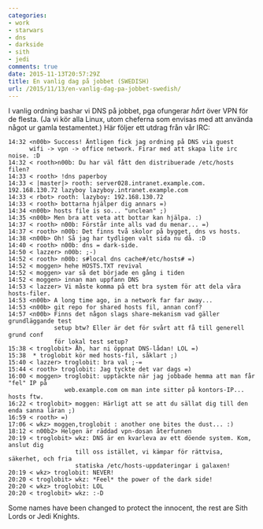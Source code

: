 ```yaml
---
categories:
- work
- starwars
- dns
- darkside
- sith
- jedi
comments: true
date: 2015-11-13T20:57:29Z
title: En vanlig dag på jobbet (SWEDISH)
url: /2015/11/13/en-vanlig-dag-pa-jobbet-swedish/
---
```


I vanlig ordning bashar vi DNS på jobbet, pga ofungerar *hårt* över VPN
för de flesta. (Ja vi kör alla Linux, utom cheferna som envisas med att
använda något ur gamla testamentet.) Här följer ett utdrag från vår IRC:

    14:32 <n00b> Success! Äntligen fick jag ordning på DNS via guest
          wifi -> vpn -> office network. Firar med att skapa lite irc noise. :D
    14:32 < rooth>n00b: Du har väl fått den distribuerade /etc/hosts filen?
    14:33 < rooth> !dns paperboy
    14:33 < |master|> rooth: server028.intranet.example.com. 192.168.130.72 lazyboy lazyboy.intranet.example.com
    14:33 < rbot> rooth: lazyboy: 192.168.130.72
    14:33 < rooth> bottarna hjälper dig annars =)
    14:34 <n00b> hosts file is so... "unclean" ;)
    14:35 <n00b> Men bra att veta att bottar kan hjälpa. :)
    14:37 < rooth> n00b: Förstår inte alls vad du menar... =)
    14:37 < rooth> n00b: Det finns två skolor på bygget, dns vs hosts.
    14:38 <n00b> Oh! Så jag har tydligen valt sida nu då. :D
    14:40 < rooth> n00b: dns = dark-side.
    14:50 < lazzer> n00b: ;-)
    14:52 < rooth> n00b: s#local dns cache#/etc/hosts# =)
    14:52 < moggen> hehe HOSTS.TXT revival
    14:52 < moggen> var så det började en gång i tiden
    14:52 < moggen> innan man uppfann DNS
    14:53 < lazzer> Vi måste komma på ett bra system för att dela våra hosts-filer.
    14:53 <n00b> A long time ago, in a network far far away...
    14:53 <n00b> git repo for shared hosts fil, annan conf?
    14:57 <n00b> Finns det någon slags share-mekanism vad gäller grundläggande test
                 setup btw? Eller är det för svårt att få till generell grund conf
                 för lokal test setup?
    15:38 < troglobit> Åh, har ni öppnat DNS-lådan! LOL =)
    15:38  * troglobit kör med hosts-fil, såklart ;)
    15:40 < lazzer> troglobit: bra val ;-=
    15:44 < rooth> troglobit: Jag tyckte det var dags =)
    16:00 < moggen> troglobit: upptäckte när jag jobbade hemma att man får "fel" IP på
                    web.example.com om man inte sitter på kontors-IP... hosts ftw.
    16:22 < troglobit> moggen: Härligt att se att du sällat dig till den enda sanna läran ;)
    16:59 < rooth> =)
    17:06 < wkz> moggen,troglobit : another one bites the dust... :)
    18:12 < n00b2> Helgen är räddad vpn-dosan återfunnen
    20:19 < troglobit> wkz: DNS är en kvarleva av ett döende system. Kom, anslut dig
                       till oss istället, vi kämpar för rättvisa, säkerhet, och fria
                       statiska /etc/hosts-uppdateringar i galaxen!
    20:19 < wkz> troglobit: NEVER!
    20:20 < troglobit> wkz: *Feel* the power of the dark side!
    20:20 < wkz> troglobit: LOL
    20:20 < troglobit> wkz: :-D

Some names have been changed to protect the innocent, the rest are Sith
Lords or Jedi Knights.
